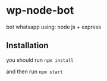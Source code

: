 # wp-node-bot
bot whatsapp using: node js + express

## Installation

you should run  `npm install`

and then run `npm start`

